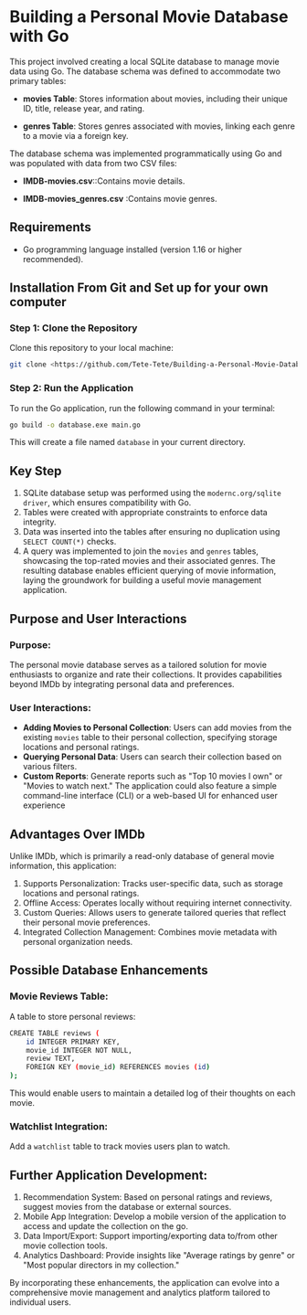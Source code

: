 # Building a Personal Movie Database with Go

This project involved creating a local SQLite database to manage movie data using Go. The database schema was defined to accommodate two primary tables:
- **movies Table**: Stores information about movies, including their unique ID, title, release year, and rating.

- **genres Table**: Stores genres associated with movies, linking each genre to a movie via a foreign key.

The database schema was implemented programmatically using Go and was populated with data from two CSV files:
- **IMDB-movies.csv**::Contains movie details.

- **IMDB-movies_genres.csv** :Contains movie genres.

## Requirements
- Go programming language installed (version 1.16 or higher recommended).

## Installation From Git and Set up for your own computer
### Step 1: Clone the Repository
Clone this repository to your local machine:
```sh
git clone <https://github.com/Tete-Tete/Building-a-Personal-Movie-Database-with-Go.git
```

### Step 2: Run the Application
To run the Go application, run the following command in your terminal:
```sh
go build -o database.exe main.go
```
This will create a file named `database` in your current directory.

## Key Step
1. SQLite database setup was performed using the `modernc.org/sqlite driver`, which ensures compatibility with Go.
2. Tables were created with appropriate constraints to enforce data integrity.
3. Data was inserted into the tables after ensuring no duplication using `SELECT COUNT(*)` checks.
4. A query was implemented to join the `movies` and `genres` tables, showcasing the top-rated movies and their associated genres.
The resulting database enables efficient querying of movie information, laying the groundwork for building a useful movie management application.


## Purpose and User Interactions
### Purpose:
The personal movie database serves as a tailored solution for movie enthusiasts to organize and rate their collections. It provides capabilities beyond IMDb by integrating personal data and preferences.
### User Interactions:
- **Adding Movies to Personal Collection**: Users can add movies from the existing `movies` table to their personal collection, specifying storage locations and personal ratings.
- **Querying Personal Data**: Users can search their collection based on various filters.
- **Custom Reports**: Generate reports such as "Top 10 movies I own" or "Movies to watch next."
The application could also feature a simple command-line interface (CLI) or a web-based UI for enhanced user experience

## Advantages Over IMDb
Unlike IMDb, which is primarily a read-only database of general movie information, this application:
1. Supports Personalization: Tracks user-specific data, such as storage locations and personal ratings.
2. Offline Access: Operates locally without requiring internet connectivity.
3. Custom Queries: Allows users to generate tailored queries that reflect their personal movie preferences.
4. Integrated Collection Management: Combines movie metadata with personal organization needs.

## Possible Database Enhancements
### Movie Reviews Table:
A table to store personal reviews:
```sh
CREATE TABLE reviews (
    id INTEGER PRIMARY KEY,
    movie_id INTEGER NOT NULL,
    review TEXT,
    FOREIGN KEY (movie_id) REFERENCES movies (id)
);
```
This would enable users to maintain a detailed log of their thoughts on each movie.
### Watchlist Integration:
Add a `watchlist` table to track movies users plan to watch.

## Further Application Development:
1. Recommendation System: Based on personal ratings and reviews, suggest movies from the database or external sources.
2. Mobile App Integration: Develop a mobile version of the application to access and update the collection on the go.
3. Data Import/Export: Support importing/exporting data to/from other movie collection tools.
4. Analytics Dashboard: Provide insights like "Average ratings by genre" or "Most popular directors in my collection."

By incorporating these enhancements, the application can evolve into a comprehensive movie management and analytics platform tailored to individual users.

